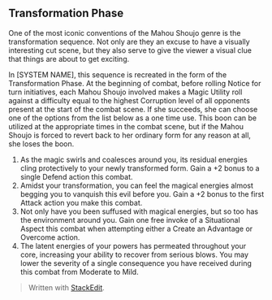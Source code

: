## Transformation Phase

One of the most iconic conventions of the Mahou Shoujo genre is the transformation sequence. Not only are they an excuse to have a visually interesting cut scene, but they also serve to give the viewer a visual clue that things are about to get exciting.

In [SYSTEM NAME], this sequence is recreated in the form of the Transformation Phase. At the beginning of combat, before rolling Notice for turn initiatives, each Mahou Shoujo involved makes a Magic Utility roll against a difficulty equal to the highest Corruption level of all opponents present at the start of the combat scene. If she succeeds, she can choose one of the options from the list below as a one time use. This boon can be utilized at the appropriate times in the combat scene, but if the Mahou Shoujo is forced to revert back to her ordinary form for any reason at all, she loses the boon. 

1. As the magic swirls and coalesces around you, its residual energies cling protectively to your newly transformed form. Gain a +2 bonus to a single Defend action this combat. 
2. Amidst your transformation, you can feel the magical energies almost begging you to vanquish this evil before you. Gain a +2 bonus to the first Attack action you make this combat.
3. Not only have you been suffused with magical energies, but so too has the environment around you. Gain one free invoke of a Situational Aspect this combat when attempting either a Create an Advantage or Overcome action.
4. The latent energies of your powers has permeated throughout your core, increasing your ability to recover from serious blows. You may lower the severity of a single consequence you have received during this combat from Moderate to Mild. 


> Written with [StackEdit](https://stackedit.io/).
<!--stackedit_data:
eyJoaXN0b3J5IjpbMTY2OTAwMTU0OCw1MjI5MzQyNzAsMTYzNz
U3MTA0Niw5NzI2NzY4MTIsMTAwNTE3NzM1NiwtNTM2MjI4NzU1
LC0xODY5OTg1NTgyLC01MzM5NTUyMV19
-->